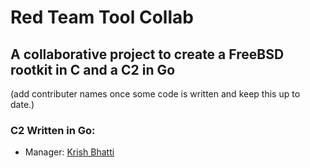 # Red Team Tool Collab
## A collaborative project to create a FreeBSD rootkit in C and a C2 in Go



(add contributer names once some code is written and keep this up to date.)

### C2 Written in Go:
- Manager: [Krish Bhatti](https://github.com/kriba24)